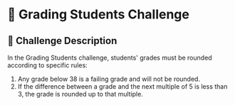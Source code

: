 # 📌 Grading Students Challenge

## 📝 Challenge Description

In the Grading Students challenge, students' grades must be rounded according to specific rules:

1. Any grade below 38 is a failing grade and will not be rounded.
2. If the difference between a grade and the next multiple of 5 is less than 3, the grade is rounded up to that multiple.

